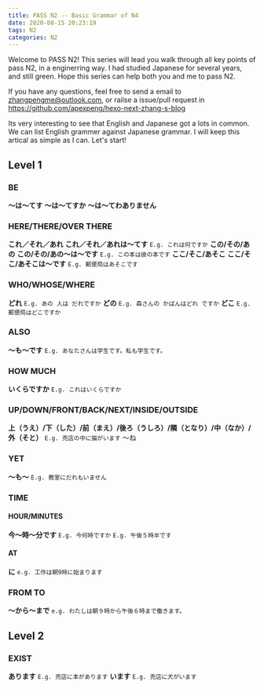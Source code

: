 ```yaml
---
title: PASS N2 -- Basic Grammar of N4
date: 2020-08-15 20:23:19
tags: N2
categories: N2
---
```


Welcome to PASS N2! This series will lead you walk through all key points of pass N2, in a enginerring way. I had studied Japanese for several years, and still green. Hope this series can help both you and me to pass N2.

If you have any questions, feel free to send a email to zhangpengme@outlook.com, or railse a issue/pull request in https://github.com/apexpeng/hexo-next-zhang-s-blog

Its very interesting to see that English and Japanese got a lots in common. We can list English grammer against Japanese grammar. I will keep this artical as simple as I can. Let's start!

## Level 1
### BE
**～は～てす**
**～は～てすか**
**～は～てわありません**
### HERE/THERE/OVER THERE
**これ／それ／あれ**
**これ／それ／あれは～てす**
`E.g. これは何ですか`
**この/その/あの**
**この/その/あの～は～です**
`E.g. この本は彼の本です`
**ここ/そこ/あそこ**
**ここ/そこ/あそこは～です**
`E.g. 郵便局はあそこです`
### WHO/WHOSE/WHERE
**どれ**
`E.g. あの 人は だれですか`
**どの**
`E.g. 森さんの かばんはどれ ですか`
**どこ**
`E.g. 郵便局はどこですか`
### ALSO
**～も～です**
`E.g. あなたさんは学生です。私も学生です。`
### HOW MUCH
**いくらですか**
`E.g. これはいくらですか`
### UP/DOWN/FRONT/BACK/NEXT/INSIDE/OUTSIDE
**上（うえ）/下（した）/前（まえ）/後ろ（うしろ）/隣（となり）/中（なか）/外（そと）**
`E.g. 売店の中に猫がいます`
～ね
### YET
**～も～**
`E.g. 教室にだれもいません`
### TIME
#### HOUR/MINUTES
**今～時～分です**
`E.g. 今何時ですか`
`E.g. 午後５時半です`
#### AT
**に**
`e.g. 工作は朝9時に始まります`
### FROM TO
**～から～まで**
`e.g. わたしは朝９時から午後６時まで働きます。`

## Level 2
### EXIST
**あります**
`E.g. 売店に本があります`
**います**
`E.g. 売店に犬がいます`
